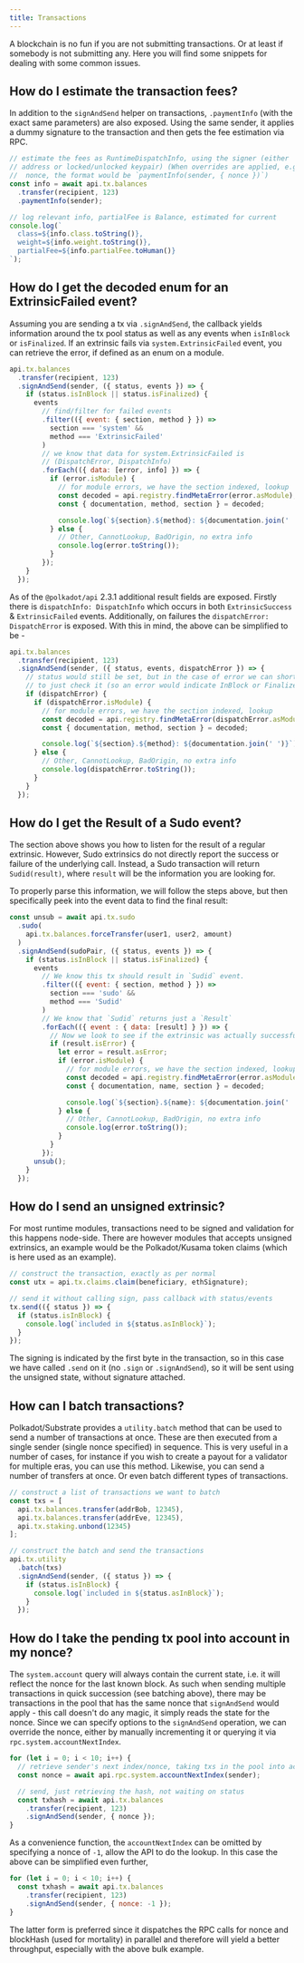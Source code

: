 ```yaml
---
title: Transactions
---
```


A blockchain is no fun if you are not submitting transactions. Or at least if somebody is not submitting any. Here you will find some snippets for dealing with some common issues.


## How do I estimate the transaction fees?

In addition to the `signAndSend` helper on transactions, `.paymentInfo` (with the exact same parameters) are also exposed. Using the same sender, it applies a dummy signature to the transaction and then gets the fee estimation via RPC.

```js
// estimate the fees as RuntimeDispatchInfo, using the signer (either
// address or locked/unlocked keypair) (When overrides are applied, e.g
//  nonce, the format would be `paymentInfo(sender, { nonce })`)
const info = await api.tx.balances
  .transfer(recipient, 123)
  .paymentInfo(sender);

// log relevant info, partialFee is Balance, estimated for current
console.log(`
  class=${info.class.toString()},
  weight=${info.weight.toString()},
  partialFee=${info.partialFee.toHuman()}
`);
```


## How do I get the decoded enum for an ExtrinsicFailed event?

Assuming you are sending a tx via `.signAndSend`, the callback yields information around the tx pool status as well as any events when `isInBlock` or `isFinalized`. If an extrinsic fails via `system.ExtrinsicFailed` event, you can retrieve the error, if defined as an enum on a module.

```js
api.tx.balances
  .transfer(recipient, 123)
  .signAndSend(sender, ({ status, events }) => {
    if (status.isInBlock || status.isFinalized) {
      events
        // find/filter for failed events
        .filter(({ event: { section, method } }) =>
          section === 'system' &&
          method === 'ExtrinsicFailed'
        )
        // we know that data for system.ExtrinsicFailed is
        // (DispatchError, DispatchInfo)
        .forEach(({ data: [error, info] }) => {
          if (error.isModule) {
            // for module errors, we have the section indexed, lookup
            const decoded = api.registry.findMetaError(error.asModule);
            const { documentation, method, section } = decoded;

            console.log(`${section}.${method}: ${documentation.join(' ')}`);
          } else {
            // Other, CannotLookup, BadOrigin, no extra info
            console.log(error.toString());
          }
        });
    }
  });
```

As of the `@polkadot/api` 2.3.1 additional result fields are exposed. Firstly there is `dispatchInfo: DispatchInfo` which occurs in both `ExtrinsicSuccess` & `ExtrinsicFailed` events. Additionally, on failures the `dispatchError: DispatchError` is exposed. With this in mind, the above can be simplified to be -

```js
api.tx.balances
  .transfer(recipient, 123)
  .signAndSend(sender, ({ status, events, dispatchError }) => {
    // status would still be set, but in the case of error we can shortcut
    // to just check it (so an error would indicate InBlock or Finalized)
    if (dispatchError) {
      if (dispatchError.isModule) {
        // for module errors, we have the section indexed, lookup
        const decoded = api.registry.findMetaError(dispatchError.asModule);
        const { documentation, method, section } = decoded;

        console.log(`${section}.${method}: ${documentation.join(' ')}`);
      } else {
        // Other, CannotLookup, BadOrigin, no extra info
        console.log(dispatchError.toString());
      }
    }
  });
```

## How do I get the Result of a Sudo event?

The section above shows you how to listen for the result of a regular extrinsic. However, Sudo extrinsics do not directly report the success or failure of the underlying call. Instead, a Sudo transaction will return `Sudid(result)`, where `result` will be the information you are looking for.

To properly parse this information, we will follow the steps above, but then specifically peek into the event data to find the final result:

```js
const unsub = await api.tx.sudo
  .sudo(
    api.tx.balances.forceTransfer(user1, user2, amount)
  )
  .signAndSend(sudoPair, ({ status, events }) => {
    if (status.isInBlock || status.isFinalized) {
      events
        // We know this tx should result in `Sudid` event.
        .filter(({ event: { section, method } }) =>
          section === 'sudo' &&
          method === 'Sudid'
        )
        // We know that `Sudid` returns just a `Result`
        .forEach(({ event : { data: [result] } }) => {
          // Now we look to see if the extrinsic was actually successful or not...
          if (result.isError) {
            let error = result.asError;
            if (error.isModule) {
              // for module errors, we have the section indexed, lookup
              const decoded = api.registry.findMetaError(error.asModule);
              const { documentation, name, section } = decoded;

              console.log(`${section}.${name}: ${documentation.join(' ')}`);
            } else {
              // Other, CannotLookup, BadOrigin, no extra info
              console.log(error.toString());
            }
          }
        });
      unsub();
    }
  });
```

## How do I send an unsigned extrinsic?

For most runtime modules, transactions need to be signed and validation for this happens node-side. There are however modules that accepts unsigned extrinsics, an example would be the Polkadot/Kusama token claims (which is here used as an example).

```js
// construct the transaction, exactly as per normal
const utx = api.tx.claims.claim(beneficiary, ethSignature);

// send it without calling sign, pass callback with status/events
tx.send(({ status }) => {
  if (status.isInBlock) {
    console.log(`included in ${status.asInBlock}`);
  }
});
```

The signing is indicated by the first byte in the transaction, so in this case we have called `.send` on it (no `.sign` or `.signAndSend`), so it will be sent using the unsigned state, without signature attached.


## How can I batch transactions?

Polkadot/Substrate provides a `utility.batch` method that can be used to send a number of transactions at once. These are then executed from a single sender (single nonce specified) in sequence. This is very useful in a number of cases, for instance if you wish to create a payout for a validator for multiple eras, you can use this method. Likewise, you can send a number of transfers at once. Or even batch different types of transactions.

```js
// construct a list of transactions we want to batch
const txs = [
  api.tx.balances.transfer(addrBob, 12345),
  api.tx.balances.transfer(addrEve, 12345),
  api.tx.staking.unbond(12345)
];

// construct the batch and send the transactions
api.tx.utility
  .batch(txs)
  .signAndSend(sender, ({ status }) => {
    if (status.isInBlock) {
      console.log(`included in ${status.asInBlock}`);
    }
  });
```


## How do I take the pending tx pool into account in my nonce?

The `system.account` query will always contain the current state, i.e. it will reflect the nonce for the last known block. As such when sending multiple transactions in quick succession (see batching above), there may be transactions in the pool that has the same nonce that `signAndSend` would apply - this call doesn't do any magic, it simply reads the state for the nonce. Since we can specify options to the `signAndSend` operation, we can override the nonce, either by manually incrementing it or querying it via `rpc.system.accountNextIndex`.

```js
for (let i = 0; i < 10; i++) {
  // retrieve sender's next index/nonce, taking txs in the pool into account
  const nonce = await api.rpc.system.accountNextIndex(sender);

  // send, just retrieving the hash, not waiting on status
  const txhash = await api.tx.balances
    .transfer(recipient, 123)
    .signAndSend(sender, { nonce });
}
```

As a convenience function, the `accountNextIndex` can be omitted by specifying a nonce of `-1`, allow the API to do the lookup. In this case the above can be simplified even further,

```js
for (let i = 0; i < 10; i++) {
  const txhash = await api.tx.balances
    .transfer(recipient, 123)
    .signAndSend(sender, { nonce: -1 });
}
```

The latter form is preferred since it dispatches the RPC calls for nonce and blockHash (used for mortality) in parallel and therefore will yield a better throughput, especially with the above bulk example.
